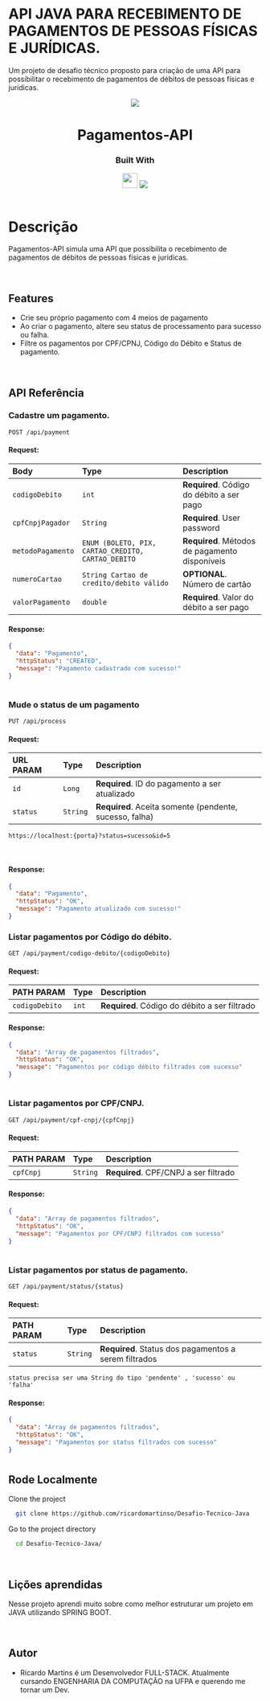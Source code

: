# API JAVA PARA RECEBIMENTO DE PAGAMENTOS DE PESSOAS FÍSICAS E JURÍDICAS.

Um projeto de desafio técnico proposto para criação de uma  API para possibilitar o recebimento de pagamentos de débitos de pessoas físicas e jurídicas.

<p align="center">
  <img src="https://user-images.githubusercontent.com/87649154/217006765-eba4eb62-b105-48ff-8d03-ce8165e94d78.png"/>
</p>
<h1 align="center">
  Pagamentos-API
</h1>
<div align="center">

  <h3>Built With</h3>

  <img src="https://img.shields.io/badge/Java-ED8B00?style=for-the-badge&logo=java&logoColor=white" height="30px"/>
  <img src="https://img.shields.io/badge/Spring-6DB33F?style=for-the-badge&logo=spring&logoColor=white"/>
  <!-- Badges source: https://dev.to/envoy_/150-badges-for-github-pnk -->
</div>

<br/>

# Descrição

Pagamentos-API simula uma API que possibilita o recebimento de pagamentos de débitos de pessoas físicas e jurídicas.

</br>

## Features

- Crie seu próprio pagamento com 4 meios de pagamento
- Ao criar o pagamento, altere seu status de processamento para sucesso ou falha.
- Filtre os pagamentos por CPF/CPNJ, Código do Débito e Status de pagamento.

</br>

## API Referência

### Cadastre um pagamento.

```http
POST /api/payment
```

#### Request:

| Body              | Type     | Description                            |
| :---------------- | :------- | :------------------------------------- |
| `codigoDebito`    | `int` | **Required**. Código do débito a ser pago |
| `cpfCnpjPagador`  | `String` | **Required**. User password      |
| `metodoPagamento` | `ENUM (BOLETO, PIX, CARTAO_CREDITO, CARTAO_DEBITO` | **Required**. Métodos de pagamento disponíveis |
| `numeroCartao`        | `String Cartao de credito/debito válido` | **OPTIONAL**. Número de cartão            |
| `valorPagamento` | `double` | **Required**. Valor do débito a ser pago |

#### Response:

```json
{
  "data": "Pagamento",
  "httpStatus": "CREATED",
  "message": "Pagamento cadastrado com sucesso!"
}
```

#

### Mude o status de um pagamento

```http
PUT /api/process
```

#### Request:

| URL PARAM              | Type     | Description                            |
| :---------------- | :------- | :------------------------------------- |
| `id`           | `Long` | **Required**. ID do pagamento a ser atualizado               |
| `status`        | `String` | **Required**. Aceita somente (pendente, sucesso, falha)            |

`https://localhost:{porta}?status=sucesso&id=5` 

</br>

#### Response:

```json
{
  "data": "Pagamento",
  "httpStatus": "OK",
  "message": "Pagamento atualizado com sucesso!"
}
```

### Listar pagamentos por Código do débito.

```http
GET /api/payment/codigo-debito/{codigoDebito}
```

#### Request:

| PATH PARAM              | Type     | Description                            |
| :---------------- | :------- | :------------------------------------- |
| `codigoDebito`    | `int` | **Required**. Código do débito a ser filtrado |


#### Response:

```json
{
  "data": "Array de pagamentos filtrados",
  "httpStatus": "OK",
  "message": "Pagamentos por código débito filtrados com sucesso"
}
```

#

### Listar pagamentos por CPF/CNPJ.

```http
GET /api/payment/cpf-cnpj/{cpfCnpj}
```

#### Request:

| PATH PARAM              | Type     | Description                            |
| :---------------- | :------- | :------------------------------------- |
| `cpfCnpj`    | `String` | **Required**. CPF/CNPJ a ser filtrado |


#### Response:

```json
{
  "data": "Array de pagamentos filtrados",
  "httpStatus": "OK",
  "message": "Pagamentos por CPF/CNPJ filtrados com sucesso"
}
```

#

### Listar pagamentos por status de pagamento.

```http
GET /api/payment/status/{status}
```

#### Request:

| PATH PARAM              | Type     | Description                            |
| :---------------- | :------- | :------------------------------------- |
| `status`    | `String` | **Required**. Status dos pagamentos a serem filtrados |

`status precisa ser uma String do tipo 'pendente' , 'sucesso' ou 'falha'`

#### Response:

```json
{
  "data": "Array de pagamentos filtrados",
  "httpStatus": "OK",
  "message": "Pagamentos por status filtrados com sucesso"
}
```

#


## Rode Localmente

Clone the project

```bash
  git clone https://github.com/ricardomartinso/Desafio-Tecnico-Java
```

Go to the project directory

```bash
  cd Desafio-Tecnico-Java/
```


</br>

## Lições aprendidas

Nesse projeto aprendi muito sobre como melhor estruturar um projeto em JAVA utilizando SPRING BOOT.

</br>


## Autor

- Ricardo Martins é um Desenvolvedor FULL-STACK. Atualmente cursando ENGENHARIA DA COMPUTAÇÃO na UFPA e querendo me tornar um Dev.
  <br/>

#
